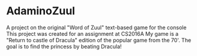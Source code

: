 # AdaminoZuul
A project on the original "Word of Zuul" text-based game for the console
This project was created for an assignment at CS2016A
My game is a "Return to castle of Dracula" edition of the popular game from the 70'.
The goal is to find the princess by beating Dracula!
